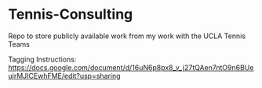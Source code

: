 # Tennis-Consulting
Repo to store publicly available work from my work with the UCLA Tennis Teams

Tagging Instructions: https://docs.google.com/document/d/16uN6p8px8_v_j27tQAen7ntO9n6BUeujrMJICEwhFME/edit?usp=sharing

